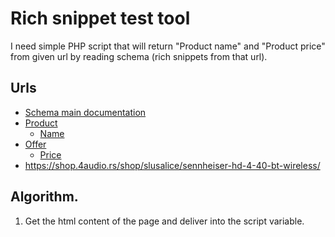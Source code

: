 # Rich snippet test tool

I need simple PHP script that will return "Product name" and "Product price" from given url by reading schema (rich snippets from that url).

## Urls

- [Schema main documentation](http://schema.org/docs/gs.html)
- [Product](http://schema.org/Product)
    - [Name](http://schema.org/name)
- [Offer](http://schema.org/Offer)
    - [Price](http://schema.org/price)
- https://shop.4audio.rs/shop/slusalice/sennheiser-hd-4-40-bt-wireless/

## Algorithm.

1. Get the html content of the page and deliver into the script variable.